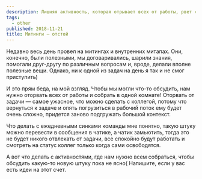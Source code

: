 ```yaml
---
description: Лишняя активность, которая отрывает всех от работы, рвет состояние потока и заставляет лишний раз тратить силы на переключение контекста.
tags:
  - other
published: 2018-11-21
title: Митинги — отстой
---
```


Недавно весь день провел на митингах и внутренних митапах. Они, конечно, были полезными, мы договаривались, шарили знания, помогали друг-другу по различным вопросам и, вроде, делали вполне полезные вещи. Однако, ни к одной из задач на день я так и не смог приступить)

И это прям беда, на мой взгляд. Чтобы мы могли что-то обсудить, нам нужно оторвать всех от работы и собрать в одной комнате! Оторвать от задачи — самое ужасное, что можно сделать с коллегой, потому что вернуться к задаче и опять погрузиться в рабочий поток ему будет очень сложно, придется заново подгружать большой контекст.

Что делать с ежедневными синками команды мне понятно, такую штуку можно перевести в сообщения в чатике, а чатик замьютить, тогда это не будет никого отвлекать от задачи, все спокойно будут работать и смотреть на статус коллег только когда сами освободятся.

А вот что делать с активностями, где нам нужно всем собраться, чтобы обсудить какую-то новую штуку пока не ясно( Напишите, если у вас есть идеи на этот счет.
